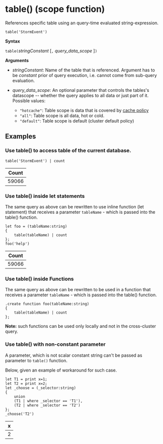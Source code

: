 # table() (scope function)

References specific table using an query-time evaluated string-expression. 

<!--- csl --->
```
table('StormEvent')
```

**Syntax**

`table(`*stringConstant* [`,` *query_data_scope* ]`)`

**Arguments**

* *stringConstant*: Name of the table that is referenced. Argument has to be _constant_ prior of query execution, i.e. cannot come from sub-query evaluation.

* *query_data_scope*: An optional parameter that controls the tables's datascope -- whether the query applies to all data or just part of it. Possible values:
    - `"hotcache"`: Table scope is data that is covered by [cache policy](../concepts/cachepolicy.md)
    - `"all"`: Table scope is all data, hot or cold.
    - `"default"`: Table scope is default (cluster default policy)

## Examples

### Use table() to access table of the current database. 

<!-- csl: https://help.kusto.windows.net/Samples -->
```
table('StormEvent') | count
```

|Count|
|---|
|59066|

### Use table() inside let statements 

The same query as above can be rewritten to use inline function (let statement) that 
receives a parameter `tableName` - which is passed into the table() function.

<!-- csl:  https://help.kusto.windows.net/Samples -->
```
let foo = (tableName:string)
{
    table(tableName) | count
};
foo('help')
```

|Count|
|---|
|59066|

### Use table() inside Functions 

The same query as above can be rewritten to be used in a function that 
receives a parameter `tableName` - which is passed into the table() function.

<!-- csl -->
```
.create function foo(tableName:string)
{
    table(tableName) | count
};
```

**Note:** such functions can be used only locally and not in the cross-cluster query.

### Use table() with non-constant parameter

A parameter, which is not scalar constant string can't be passed as parameter to `table()` function.

Below, given an example of workaround for such case.

<!-- csl -->
```
let T1 = print x=1;
let T2 = print x=2;
let _choose = (_selector:string)
{
    union 
    (T1 | where _selector == 'T1'),
    (T2 | where _selector == 'T2')
};
_choose('T2')

```

|x|
|---|
|2|
